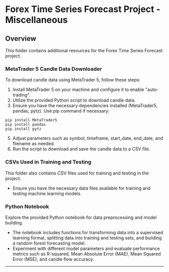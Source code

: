 # Forex Time Series Forecast Project - Miscellaneous

## Overview
This folder contains additional resources for the Forex Time Series Forecast project.

### MetaTrader 5 Candle Data Downloader
To download candle data using MetaTrader 5, follow these steps:

1. Install MetaTrader 5 on your machine and configure it to enable "auto-trading".
2. Utilize the provided Python script to download candle data.
3. Ensure you have the necessary dependencies installed (MetaTrader5, pandas, pytz). Use pip command if necessary:
  ```
  pip install MetaTrader5
  pip install pandas
  pip install pytz
```
5. Adjust parameters such as symbol, timeframe, start_date, end_date, and filename as needed.
6. Run the script to download and save the candle data to a CSV file.

### CSVs Used in Training and Testing
This folder also contains CSV files used for training and testing in the project.
- Ensure you have the necessary data files available for training and testing machine learning models.

### Python Notebook
Explore the provided Python notebook for data preprocessing and model building.
- The notebook includes functions for transforming data into a supervised learning format, splitting data into training and testing sets, and building a random forest forecasting model.
- Experiment with different model parameters and evaluate performance metrics such as R-squared, Mean Absolute Error (MAE), Mean Squared Error (MSE), and candle flow accuracy.

---
